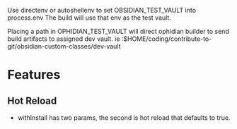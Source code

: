 Use directenv or autoshellenv to set OBSIDIAN_TEST_VAULT into process.env
The build will use that env as the test vault.

Placing a path in OPHIDIAN_TEST_VAULT will direct ophidian builder to send build artifacts to assigned dev vault.
ie :$HOME/coding/contribute-to-git/obsidian-custom-classes/dev-vault

# Features

## Hot Reload

* withInstall has two params, the second is hot reload that defaults to true.

